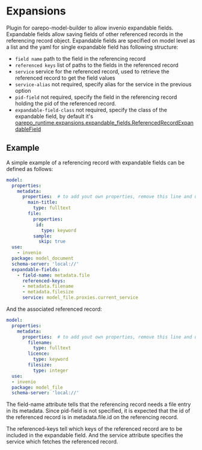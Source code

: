 # Expansions
Plugin for oarepo-model-builder to allow invenio expandable fields. Expandable fields allow saving fields of other referenced records in the referencing record object.
Expandable fields are specified on model level as a list and the yaml for 
single expandable field has following structure:
- `field name` path to the field in the referencing record
- `referenced keys` list of paths to the fields in the referenced record
- `service` service for the referenced record, used to retrieve the referenced 
record to get the field values
- `service-alias` not required, specify alias for the service in the previous option
- `pid-field` not required, specify the field in the referencing record holding the 
pid of the referenced record.
- `expandable-field-class` not required, specify the class of the expandable 
field, by default it's [oarepo_runtime.expansions.expandable_fields.ReferencedRecordExpandableField](https://github.com/oarepo/oarepo-runtime/blob/main/oarepo_runtime/expansions/expandable_fields.py)

## Example
A simple example of a referencing record with expandable fields can be defined as follows:
``` yaml
model:
  properties:
    metadata:
      properties:  # to add yout own properties, remove this line and uncomment the next one
        main-title:
          type: fulltext
        file:
          properties:
           id:
             type: keyword
          sample:
            skip: true
  use:
    - invenio
  package: model_document
  schema-server: 'local://'
  expandable-fields:
    - field-name: metadata.file
      referenced-keys:
      - metadata.filename
      - metadata.filesize
      service: model_file.proxies.current_service
```
And the associated referenced record:
```yaml
model:
  properties:
    metadata:
      properties:  # to add yout own properties, remove this line and uncomment the next one
        filename:
          type: fulltext
        licence:
          type: keyword
        filesize:
          type: integer
  use:
  - invenio
  package: model_file
  schema-server: 'local://'
```
The field-name attribute tells that the referencing record needs
a file entry in its metadata. Since pid-field is not specified,
it is expected that the id of the referenced record is in metadata.file.id
on the referencing record.

The referenced-keys tell which keys of the referenced record are
to be included in the expandable field. And the service attribute
specifies the service which fetches the referenced record. 